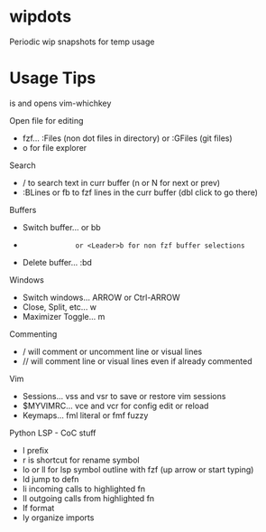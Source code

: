 # wipdots
Periodic wip snapshots for temp usage

# Usage Tips

<Leader> is <space> and opens vim-whichkey

Open file for editing
* fzf... :Files (non dot files in directory) or :GFiles (git files)
* <Leader>o for file explorer

Search
* / to search text in curr buffer (n or N for next or prev)
* :BLines or <Leader>fb to fzf lines in the curr buffer (dbl click to go there) 

Buffers
* Switch buffer... <Leader><Leader> or <Leader>bb
*                  or <Leader>b for non fzf buffer selections
* Delete buffer... :bd

Windows
* Switch windows... <Leader>ARROW or Ctrl-ARROW
* Close, Split, etc... <Leader>w
* Maximizer Toggle... <Leader>m

Commenting
* <Leader>/ will comment or uncomment line or visual lines
* <Leader>// will comment line or visual lines even if already commented

Vim
* Sessions... <Leader>vss and <Leader>vsr to save or restore vim sessions
* $MYVIMRC... <Leader>vce and <Leader>vcr for config edit or reload
* Keymaps... <Leader>fml literal or <Leader>fmf fuzzy

Python LSP - CoC stuff
* <Leader>l prefix
* <Leader>r is shortcut for rename symbol
* <Leader>lo or <Leader>ll for lsp symbol outline with fzf (up arrow or start typing)
* <Leader>ld jump to defn
* <Leader>li incoming calls to highlighted fn 
* <Leader>lI outgoing calls from highlighted fn 
* <Leader>lf format
* <Leader>ly organize imports

